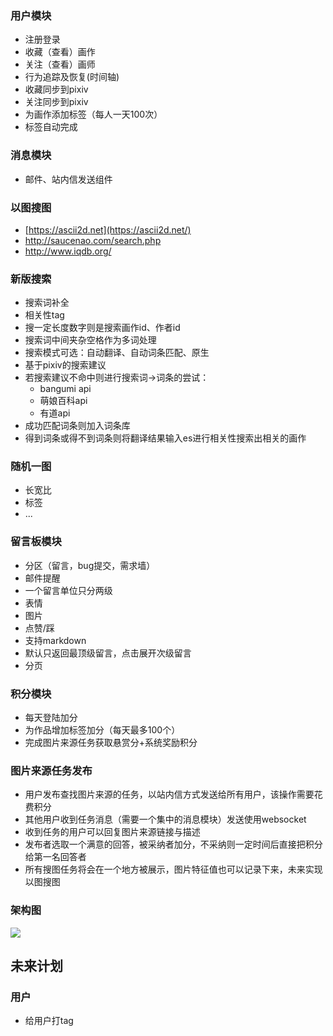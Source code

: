 ### 用户模块

- 注册登录
- 收藏（查看）画作
- 关注（查看）画师
- 行为追踪及恢复(时间轴)
- 收藏同步到pixiv
- 关注同步到pixiv
- 为画作添加标签（每人一天100次）
- 标签自动完成

### 消息模块

- 邮件、站内信发送组件

### 以图搜图

- [https://ascii2d.net](https://ascii2d.net/)
- http://saucenao.com/search.php
- http://www.iqdb.org/

### 新版搜索

- 搜索词补全
- 相关性tag
- 搜一定长度数字则是搜索画作id、作者id
- 搜索词中间夹杂空格作为多词处理
- 搜索模式可选：自动翻译、自动词条匹配、原生
- 基于pixiv的搜索建议
- 若搜索建议不命中则进行搜索词->词条的尝试：
  - bangumi api
  - 萌娘百科api
  - 有道api
- 成功匹配词条则加入词条库
- 得到词条或得不到词条则将翻译结果输入es进行相关性搜索出相关的画作

### 随机一图

- 长宽比
- 标签
- ...

### 留言板模块

- 分区（留言，bug提交，需求墙）
- 邮件提醒
- 一个留言单位只分两级
- 表情
- 图片
- 点赞/踩
- 支持markdown
- 默认只返回最顶级留言，点击展开次级留言
- 分页

### 积分模块

- 每天登陆加分
- 为作品增加标签加分（每天最多100个）
- 完成图片来源任务获取悬赏分+系统奖励积分

### 图片来源任务发布

- 用户发布查找图片来源的任务，以站内信方式发送给所有用户，该操作需要花费积分
- 其他用户收到任务消息（需要一个集中的消息模块）发送使用websocket
- 收到任务的用户可以回复图片来源链接与描述
- 发布者选取一个满意的回答，被采纳者加分，不采纳则一定时间后直接把积分给第一名回答者
- 所有搜图任务将会在一个地方被展示，图片特征值也可以记录下来，未来实现以图搜图

### 架构图

![](https://upload.cc/i1/2019/09/21/LC8gfm.png)



## 未来计划

### 用户

- 给用户打tag